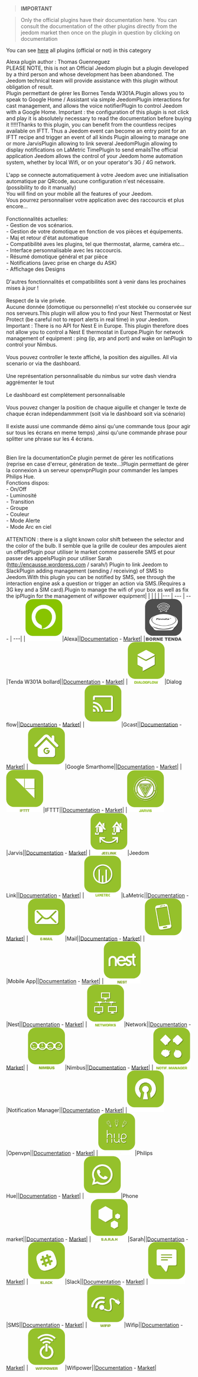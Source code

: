 
>**IMPORTANT**

>Only the official plugins have their documentation here. You can consult the documentation of the other plugins directly from the jeedom market then once on the plugin in question by clicking on documentation


You can see [here](https://market.jeedom.com/index.php?v=d&p=market&type=plugin&categorie=communication) all plugins (official or not) in this category

Alexa plugin author : Thomas Guenneguez <br> PLEASE NOTE, this is not an Official Jeedom plugin but a plugin developed by a third person and whose development has been abandoned. The Jeedom technical team will provide assistance with this plugin without obligation of result.<br>Plugin permettant de gérer les Bornes Tenda W301A.Plugin allows you to speak to Google Home / Assistant via simple JeedomPlugin interactions for cast management, and allows the voice notifierPlugin to control Jeedom with a Google Home. Important : the configuration of this plugin is not click and play it is absolutely necessary to read the documentation before buying it !!!!!Thanks to this plugin, you can benefit from the countless recipes available on IFTT. Thus a Jeedom event can become an entry point for an IFTT recipe and trigger an event of all kinds Plugin allowing to manage one or more JarvisPlugin allowing to link several JeedomPlugin allowing to display notifications on LaMetric TimePlugin to send emailsThe official application Jeedom allows the control of your Jeedom home automation system, whether by local Wifi, or on your operator's 3G / 4G network.<br/><br/>L'app se connecte automatiquement à votre Jeedom avec une initialisation automatique par QRcode, aucune configuration n'est nécessaire. (possibility to do it manually) <br/> You will find on your mobile all the features of your Jeedom.<br/>Vous pourrez personnaliser votre application avec des raccourcis et plus encore...<br/><br/>Fonctionnalités actuelles:<br/>- Gestion de vos scénarios.<br/>- Gestion de votre domotique en fonction de vos pièces et équipements.<br/>- Maj et retour d'état automatique<br/>- Compatibilité aves les plugins, tel que thermostat, alarme, caméra etc...<br/>- Interface personnalisable avec les raccourcis.<br/>- Résumé domotique général et par pièce<br/>- Notifications (avec prise en charge du ASK)<br/>- Affichage des Designs <br/><br/>D'autres fonctionnalités et compatibilités sont à venir dans les prochaines mises à jour !<br/><br/>Respect de la vie privée.<br/>Aucune donnée (domotique ou personnelle) n'est stockée ou conservée sur nos serveurs.This plugin will allow you to find your Nest Thermostat or Nest Protect (be careful not to report alerts in real time) in your Jeedom.<br/>Important : There is no API for Nest E in Europe. This plugin therefore does not allow you to control a Nest E thermostat in Europe.Plugin for network management of equipment : ping (ip, arp and port) and wake on lanPlugin to control your Nimbus.<br/><br/>Vous pouvez controller le texte affiché, la position des aiguilles. All via scenario or via the dashboard.<br/><br/>Une représentation personnalisable du nimbus sur votre dash viendra aggrémenter le tout<br/><br/>Le dashboard est complétement personnalisable<br/><br/>Vous pouvez changer la position de chaque aiguille et changer le texte de chaque écran indépendammment (soit via le dashboard soit via scénario)<br/><br/>Il existe aussi une commande démo ainsi qu'une commande tous (pour agir sur tous les écrans en meme temps) ,ainsi qu'une commande phrase pour splitter une phrase sur les 4 écrans.<br/><br/><br/>Bien lire la documentationCe plugin permet de gérer les notifications (reprise en case d'erreur, génération de texte...)Plugin permettant de gérer la connexion à un serveur openvpnPlugin pour commander les lampes Philips Hue.<br/>Fonctions dispos:<br/>- On/Off<br/>- Luminosité<br/>- Transition<br/>- Groupe<br/>- Couleur<br/>- Mode Alerte<br/>- Mode Arc en ciel<br/><br/>ATTENTION : there is a slight known color shift between the selector and the color of the bulb. Il semble que la grille de couleur des ampoules aient un offsetPlugin pour utiliser le market comme passerelle SMS et pour passer des appelsPlugin pour utiliser Sarah (http://encausse.wordpress.com / sarah/) Plugin to link Jeedom to SlackPlugin adding management (sending / receiving) of SMS to Jeedom.With this plugin you can be notified by SMS, see through the interaction engine ask a question or trigger an action via SMS.(Requires a 3G key and a SIM card).Plugin to manage the wifi of your box as well as fix the ipPlugin for the management of wifipower equipment| | | | |
|--- | --- | --- | ---|
|<img src="ash/ash_icon.png" width="100" />|Alexa||[Documentation](ash/index.md) - [Market](https://market.jeedom.com/index.php?v=d&p=market_display&id=3409)|
|<img src="bornetenda/bornetenda_icon.png" width="100" />|Tenda W301A bollard||[Documentation](bornetenda/index.md) - [Market](https://market.jeedom.com/index.php?v=d&p=market_display&id=1299)|
|<img src="dialogflow/dialogflow_icon.png" width="100" />|Dialog flow||[Documentation](dialogflow/index.md) - [Market](https://market.jeedom.com/index.php?v=d&p=market_display&id=3215)|
|<img src="gcast/gcast_icon.png" width="100" />|Gcast||[Documentation](gcast/index.md) - [Market](https://market.jeedom.com/index.php?v=d&p=market_display&id=3057)|
|<img src="gsh/gsh_icon.png" width="100" />|Google Smarthome||[Documentation](gsh/index.md) - [Market](https://market.jeedom.com/index.php?v=d&p=market_display&id=3412)|
|<img src="ifttt/ifttt_icon.png" width="100" />|IFTTT||[Documentation](ifttt/index.md) - [Market](https://market.jeedom.com/index.php?v=d&p=market_display&id=1705)|
|<img src="jarvis/jarvis_icon.png" width="100" />|Jarvis||[Documentation](jarvis/index.md) - [Market](https://market.jeedom.com/index.php?v=d&p=market_display&id=2577)|
|<img src="jeelink/jeelink_icon.png" width="100" />|Jeedom Link||[Documentation](jeelink/index.md) - [Market](https://market.jeedom.com/index.php?v=d&p=market_display&id=2530)|
|<img src="lametric/lametric_icon.png" width="100" />|LaMetric||[Documentation](lametric/index.md) - [Market](https://market.jeedom.com/index.php?v=d&p=market_display&id=2818)|
|<img src="mail/mail_icon.png" width="100" />|Mail||[Documentation](mail/index.md) - [Market](https://market.jeedom.com/index.php?v=d&p=market_display&id=22)|
|<img src="mobile/mobile_icon.png" width="100" />|Mobile App||[Documentation](mobile/index.md) - [Market](https://market.jeedom.com/index.php?v=d&p=market_display&id=2030)|
|<img src="nest/nest_icon.png" width="100" />|Nest||[Documentation](nest/index.md) - [Market](https://market.jeedom.com/index.php?v=d&p=market_display&id=407)|
|<img src="networks/networks_icon.png" width="100" />|Network||[Documentation](networks/index.md) - [Market](https://market.jeedom.com/index.php?v=d&p=market_display&id=1950)|
|<img src="nimbus/nimbus_icon.png" width="100" />|Nimbus||[Documentation](nimbus/index.md) - [Market](https://market.jeedom.com/index.php?v=d&p=market_display&id=1506)|
|<img src="notificationmanager/notificationmanager_icon.png" width="100" />|Notification Manager||[Documentation](notificationmanager/index.md) - [Market](https://market.jeedom.com/index.php?v=d&p=market_display&id=3315)|
|<img src="openvpn/openvpn_icon.png" width="100" />|Openvpn||[Documentation](openvpn/index.md) - [Market](https://market.jeedom.com/index.php?v=d&p=market_display&id=1965)|
|<img src="philipsHue/philipsHue_icon.png" width="100" />|Philips Hue||[Documentation](philipsHue/index.md) - [Market](https://market.jeedom.com/index.php?v=d&p=market_display&id=190)|
|<img src="phonemarket/phonemarket_icon.png" width="100" />|Phone market||[Documentation](phonemarket/index.md) - [Market](https://market.jeedom.com/index.php?v=d&p=market_display&id=1694)|
|<img src="sarah/sarah_icon.png" width="100" />|Sarah||[Documentation](sarah/index.md) - [Market](https://market.jeedom.com/index.php?v=d&p=market_display&id=17)|
|<img src="slack/slack_icon.png" width="100" />|Slack||[Documentation](slack/index.md) - [Market](https://market.jeedom.com/index.php?v=d&p=market_display&id=1689)|
|<img src="sms/sms_icon.png" width="100" />|SMS||[Documentation](sms/index.md) - [Market](https://market.jeedom.com/index.php?v=d&p=market_display&id=16)|
|<img src="wifip/wifip_icon.png" width="100" />|Wifip||[Documentation](wifip/index.md) - [Market](https://market.jeedom.com/index.php?v=d&p=market_display&id=2286)|
|<img src="wifipower/wifipower_icon.png" width="100" />|Wifipower||[Documentation](wifipower/index.md) - [Market](https://market.jeedom.com/index.php?v=d&p=market_display&id=1046)|
